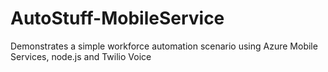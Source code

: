 AutoStuff-MobileService
=======================

Demonstrates a simple workforce automation scenario using Azure Mobile Services, node.js and Twilio Voice
